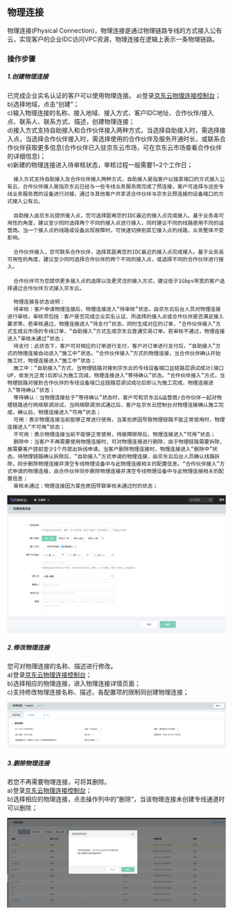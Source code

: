 ## 物理连接
物理连接(Physical Connection)，物理连接是通过物理链路专线的方式接入公有云，实现客户的企业IDC访问VPC资源，物理连接在逻辑上表示一条物理链路。

### 操作步骤
##### 1.创建物理连接
已完成企业实名认证的客户可以使用物理连接。
a)登录[京东云物理连接控制台](https://cns-console.jdcloud.com/host/physicalConnection/list)；  <br />
b)选择地域，点击“创建”；<br />
c)输入物理连接的名称、接入地域、接入方式、客户IDC地址、合作伙伴/接入点、联系人、联系方式、描述，创建物理连接；<br />
d)接入方式支持自助接入和合作伙伴接入两种方式，当选择自助接入时，需选择接入点，当选择合作伙伴接入时，需选择使用的合作伙伴及服务开通时长，或联系合作伙伴获取更多信息(合作伙伴已入驻京东云市场，可在京东云市场查看合作伙伴的详细信息)；<br />
e)新建的物理连接进入待审核状态，审核过程一般需要1~2个工作日；<br />

```
  接入方式支持自助接入及合作伙伴接入两种方式，自助接入是指客户以独享端口的方式接入公有云，合作伙伴接入是指京东云已经与一些专线业务服务商完成了预连接，客户可选择与这些专线业务服务商的设备进行对接，通过与其他客户共享该合作伙伴与京东云预连接的设备端口的方式接入公有云。

  自助接入由京东云提供接入点，您可选择距离您的IDC最近的接入点完成接入。基于业务高可用性的角度，建议至少同时选择两个不同的接入点进行接入，同时建议不同的线路使用不同的运营商。当一个接入点的线路或设备出现故障时，可快速切换到其它接入点的线路，业务整体不受影响。

  合作伙伴接入，您可联系合作伙伴，选择其距离您的IDC最近的接入点完成接入。基于业务高可用性的角度，建议至少同时选择合作伙伴的两个不同的接入点，或选择不同的合作伙伴进行接入。

  合作伙伴可为您提供更多接入点的选择以及更灵活的接入方式，建议低于1Gbps带宽的客户选择通过合作伙伴方式接入京东云。
```

```
  物理连接各状态说明：
  待审核：客户申请物理连接后，物理连接进入“待审核”状态，由京东云后台人员对物理连接进行审核，审核项包括：客户是否完成企业实名认证、所选择的接入点或合作伙伴是否满足接入要求等。若审核通过，物理连接进入“待支付”状态，同时生成对应的订单，“合作伙伴接入”方式生成云市场的专线订单，“自助接入”方式生成京东云普通交易订单。若审核不通过，物理连接进入“审核未通过”状态；
  待支付：此状态下，客户可对相应的订单进行支付，客户对订单进行支付后，“自助接入”方式的物理连接自动进入“施工中”状态。“合作伙伴接入”方式的物理连接，当合作伙伴确认开始施工时，物理连接进入“施工中”状态；
  施工中：“自助接入”方式，当物理链路对接到京东云的专线设备端口且链路层调试成功(端口UP，收发光正常)后即认为施工完成，物理连接进入“等待确认”状态。“合作伙伴接入”方式，当物理链路对接到合作伙伴的专线设备端口且链路层调试成功后即认为施工完成，物理连接进入“等待确认”状态；
  等待确认：当物理连接处于“等待确认”状态时，客户可和京东云&运营商/合作伙伴一起对物理链路进行网络联调测试，当网络联调测试通过后，客户在京东云控制台对物理连接确认施工完成，确认后，物理连接进入“可用”状态；
  可用：表示物理连接当前能够正常进行使用，当某些原因导致物理链路不能正常使用时，物理连接进入“不可用”状态；
  不可用：表示物理连接当前不能够正常使用，待故障排除后，物理连接进入“可用”状态；
  删除中：当客户不再需要使用物理连接时，可对物理连接进行删除，由于物理链路需要拆除，故需要客户提前至少1个月提出拆线申请，当客户删除物理连接时，物理连接进入“删除中”状态。待物理链路确认拆除后，“自助接入”方式申请的物理连接，由京东云后台人员确认线路拆除，同步删除物理连接并清空专线物理设备中与此物理连接相关的配置信息。“合作伙伴接入”方式申请的物理连接，由合作伙伴同步删除物理连接并清空专线物理设备中与此物理连接相关的配置信息；
  审核未通过：物理连接因为某些原因导致审核未通过时的状态；
```

![](../../../../../image/Networking/Direct-Connect-Service/Operation-Guide/create-physical-connection.png)

##### 2.修改物理连接
您可对物理连接的名称、描述进行修改。<br />
a)登录[京东云物理连接控制台](https://cns-console.jdcloud.com/host/physicalConnection/list)；  <br />
b)选择相应的物理连接，进入物理连接详情页面；<br />
c)支持修改物理连接名称、描述，各配置项的限制同创建物理连接；<br />

![](../../../../../image/Networking/Direct-Connect-Service/Operation-Guide/update-physical-connection.png)

##### 3.删除物理连接
若您不再需要物理连接，可将其删除。<br />
a)登录[京东云物理连接控制台](https://cns-console.jdcloud.com/host/physicalConnection/list)；  <br />
b)选择相应的物理连接，点击操作列中的“删除”，当该物理连接未创建专线通道时可以删除；<br />

![](../../../../../image/Networking/Direct-Connect-Service/Operation-Guide/delete-physical-connection.png)
